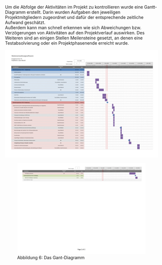 Um die Abfolge der Aktivitäten im Projekt zu kontrollieren wurde eine Gantt-Diagramm erstellt. Darin wurden Aufgaben den jeweiligen Projektmitgliedern zugeordnet und dafür der entsprechende zeitliche Aufwand geschätzt.           
Außerdem kann man schnell erkennen wie sich Abweichungen bzw. Verzögerungen von Aktivitäten auf den Projektverlauf auswirken. Des Weiteren sind an einigen Stellen Meilensteine gesetzt, an denen eine Testabsolvierung oder ein Projektphasenende erreicht wurde.

![Alt-Text](https://raw.githubusercontent.com/notenverwaltung/Notenverwaltungssoftware/master/Bilder/Gant-Diagramm-1.png#zoom)
<figure>
  <img src="https://raw.githubusercontent.com/notenverwaltung/Notenverwaltungssoftware/master/Bilder/Gant-Diagramm-2.png#zoom">
  <figcaption>Abbildung 6: Das Gant-Diagramm</figcaption>
</figure>


